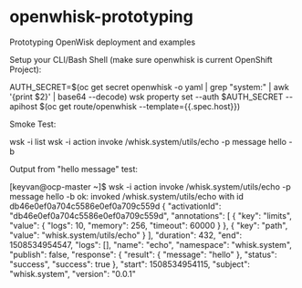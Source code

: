 # openwhisk-prototyping
Prototyping OpenWisk deployment and examples

Setup your CLI/Bash Shell (make sure openwhisk is current OpenShift Project):

AUTH_SECRET=$(oc get secret openwhisk -o yaml | grep "system:" | awk '{print $2}' | base64 --decode)
wsk property set --auth $AUTH_SECRET --apihost $(oc get route/openwhisk --template={{.spec.host}})

Smoke Test:

wsk -i list
wsk -i action invoke /whisk.system/utils/echo -p message hello -b

Output from "hello message" test:

[keyvan@ocp-master ~]$ wsk -i action invoke /whisk.system/utils/echo -p message hello -b
ok: invoked /whisk.system/utils/echo with id db46e0ef0a704c5586e0ef0a709c559d
{
    "activationId": "db46e0ef0a704c5586e0ef0a709c559d",
    "annotations": [
        {
            "key": "limits",
            "value": {
                "logs": 10,
                "memory": 256,
                "timeout": 60000
            }
        },
        {
            "key": "path",
            "value": "whisk.system/utils/echo"
        }
    ],
    "duration": 432,
    "end": 1508534954547,
    "logs": [],
    "name": "echo",
    "namespace": "whisk.system",
    "publish": false,
    "response": {
        "result": {
            "message": "hello"
        },
        "status": "success",
        "success": true
    },
    "start": 1508534954115,
    "subject": "whisk.system",
    "version": "0.0.1"


